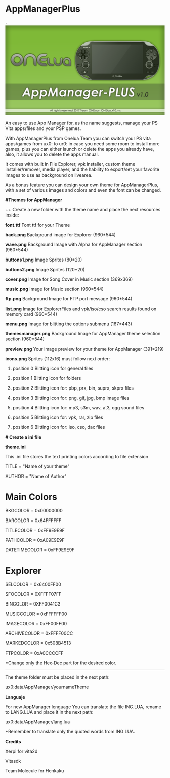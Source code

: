 # AppManagerPlus

-![header](Preview.png)

An easy to use App Manager for, as the name suggests, manage your PS Vita apps/files and your PSP games.

With AppManagerPlus from Onelua Team you can switch your PS vita apps/games from ux0: to ur0: in case you need some room to install more games, plus you can either launch or delete the apps you already have, also, it allows you to delete the apps manual.

It comes with built in File Explorer, vpk installer, custom theme installer/remover, media player, and the hability to export/set your favorite images to use as background on livearea.

As a bonus feature you can design your own theme for AppManagerPlus, with a set of various images and colors and even the font can be changed.


**#Themes for AppManager**

++	Create a new folder with the theme name and place the next resources inside: 

**font.ttf**        Font ttf for your Theme

**back.png**        Background image for Explorer (960*544)

**wave.png**        Background Image with Alpha for AppManager section (960*544)

**buttons1.png**    Image Sprites (80*20)

**buttons2.png**    Image Sprites (120*20)

**cover.png**       Image for Song Cover in Music section (369x369)

**music.png**       Image for Music section (960*544)

**ftp.png**         Background Image for FTP port message (960*544)

**list.png**        Image for ExplorerFiles and vpk/iso/cso search results found on memory card (960*544)

**menu.png**        Image for blitting the options submenu (167*443)

**themesmanager.png**		Background Image for AppManager theme selection section (960*544)

**preview.png**     Your image preview for your theme for AppManager (391*219)

**icons.png**       Sprites (112x16) must follow next order:

  1. position 0				Blitting icon for general files

  1. position 1				Blitting icon for folders

  1. position 2				Blitting icon for: pbp, prx, bin, suprx, skprx files

  1. position 3				Blitting icon for: png, gif, jpg, bmp image files

  1. position 4				Blitting icon for: mp3, s3m, wav, at3, ogg sound files

  1. position 5				Blitting icon for: vpk, rar, zip files

  1. position 6				Blitting icon for: iso, cso, dax files


**# Create a ini file**

**theme.ini**

This .ini file stores the text printing colors according to file extension

TITLE = "Name of your theme"

AUTHOR = "Name of Author"

# Main Colors
BKGCOLOR		    = 0x00000000

BARCOLOR        = 0x64FFFFFF

TITLECOLOR      = 0xFF9E9E9F

PATHCOLOR       = 0xA09E9E9F

DATETIMECOLOR   = 0xFF9E9E9F

# Explorer
SELCOLOR       	= 0x6400FF00

SFOCOLOR        = 0XFFFF07FF

BINCOLOR        = 0XFF0041C3

MUSICCOLOR      = 0xFFFFFF00

IMAGECOLOR      = 0xFF00FF00

ARCHIVECOLOR    = 0xFFFF00CC

MARKEDCOLOR     = 0x508B4513

FTPCOLOR		    = 0xA0CCCCFF

*Change only the Hex-Dec part for the desired color.

-------------------------------------------------------------------------------------------------------------

The theme folder must be placed in the next path:

ux0:data/AppManager/yournameTheme

**Languaje**

For new AppManager lenguage
You can translate the file ING.LUA, rename to LANG.LUA and place it in the next path:

ux0:data/AppManager/lang.lua

*Remember to translate only the quoted words from ING.LUA.

**Credits**

Xerpi for vita2d

Vitasdk

Team Molecule for Henkaku

